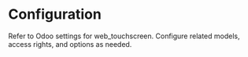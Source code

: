 # Configuration

Refer to Odoo settings for web_touchscreen. Configure related models, access rights, and options as needed.
